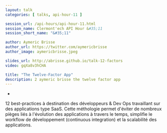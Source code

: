 ```yaml
---
layout: talk
categories: [ talks, api-hour-11 ]

session_url: /api-hours/api-hour-11.html
session_name: Clermont'ech API Hour &#35;11
session_short_name: "&#35;11"

author: Aymeric Brisse
author_url: https://twitter.com/aymericbrisse
author_image: aymericbrisse.jpeg

slides_url: http://abrisse.github.io/talk-12-factors
video: gqXa8v3hCHA

title: "The Twelve-Factor App"
description: 2 aymeric brisse the twelve factor app
---
```

-

12 best-practices à destination des développeurs & Dev Ops travaillant sur des
applications type SaaS. Cette méthologie permet d'éviter de nombreux pièges liés
à l'évolution des applications à travers le temps, simplifie le workflow de
développement (continuous integration) et la scalabilité des applications.
